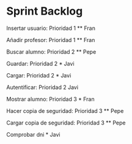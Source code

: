# Sprint Backlog

Insertar usuario: Prioridad 1 ** Fran

Añadir profesor: Prioridad 1 ** Fran

Buscar alumno: Prioridad 2 ** Pepe

Guardar: Prioridad 2 * Javi

Cargar: Prioridad 2 * Javi

Autentificar: Prioridad 2 Javi

Mostrar alumno: Prioridad 3 * Fran

Hacer copia de seguridad: Prioridad 3 ** Pepe

Cargar copia de seguridad: Prioridad 3 ** Pepe

Comprobar dni * Javi

